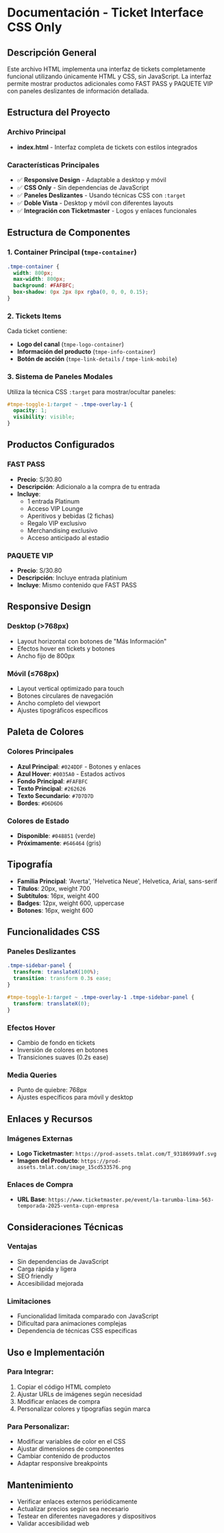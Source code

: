 # Documentación - Ticket Interface CSS Only

## Descripción General
Este archivo HTML implementa una interfaz de tickets completamente funcional utilizando únicamente HTML y CSS, sin JavaScript. La interfaz permite mostrar productos adicionales como FAST PASS y PAQUETE VIP con paneles deslizantes de información detallada.

## Estructura del Proyecto

### Archivo Principal
- **index.html** - Interfaz completa de tickets con estilos integrados

### Características Principales
- ✅ **Responsive Design** - Adaptable a desktop y móvil
- ✅ **CSS Only** - Sin dependencias de JavaScript
- ✅ **Paneles Deslizantes** - Usando técnicas CSS con `:target`
- ✅ **Doble Vista** - Desktop y móvil con diferentes layouts
- ✅ **Integración con Ticketmaster** - Logos y enlaces funcionales

## Estructura de Componentes

### 1. Container Principal (`tmpe-container`)
```css
.tmpe-container {
  width: 800px;
  max-width: 800px;
  background: #FAFBFC;
  box-shadow: 0px 2px 8px rgba(0, 0, 0, 0.15);
}
```

### 2. Tickets Items
Cada ticket contiene:
- **Logo del canal** (`tmpe-logo-container`)
- **Información del producto** (`tmpe-info-container`)
- **Botón de acción** (`tmpe-link-details` / `tmpe-link-mobile`)

### 3. Sistema de Paneles Modales
Utiliza la técnica CSS `:target` para mostrar/ocultar paneles:
```css
#tmpe-toggle-1:target ~ .tmpe-overlay-1 {
  opacity: 1;
  visibility: visible;
}
```

## Productos Configurados

### FAST PASS
- **Precio**: S/30.80
- **Descripción**: Adicionalo a la compra de tu entrada
- **Incluye**:
  - 1 entrada Platinum
  - Acceso VIP Lounge
  - Aperitivos y bebidas (2 fichas)
  - Regalo VIP exclusivo
  - Merchandising exclusivo
  - Acceso anticipado al estadio

### PAQUETE VIP
- **Precio**: S/30.80
- **Descripción**: Incluye entrada platinium
- **Incluye**: Mismo contenido que FAST PASS

## Responsive Design

### Desktop (>768px)
- Layout horizontal con botones de "Más Información"
- Efectos hover en tickets y botones
- Ancho fijo de 800px

### Móvil (≤768px)
- Layout vertical optimizado para touch
- Botones circulares de navegación
- Ancho completo del viewport
- Ajustes tipográficos específicos

## Paleta de Colores

### Colores Principales
- **Azul Principal**: `#024DDF` - Botones y enlaces
- **Azul Hover**: `#0035A0` - Estados activos
- **Fondo Principal**: `#FAFBFC`
- **Texto Principal**: `#262626`
- **Texto Secundario**: `#7D7D7D`
- **Bordes**: `#D6D6D6`

### Colores de Estado
- **Disponible**: `#048851` (verde)
- **Próximamente**: `#646464` (gris)

## Tipografía
- **Familia Principal**: 'Averta', 'Helvetica Neue', Helvetica, Arial, sans-serif
- **Títulos**: 20px, weight 700
- **Subtítulos**: 16px, weight 400
- **Badges**: 12px, weight 600, uppercase
- **Botones**: 16px, weight 600

## Funcionalidades CSS

### Paneles Deslizantes
```css
.tmpe-sidebar-panel {
  transform: translateX(100%);
  transition: transform 0.3s ease;
}

#tmpe-toggle-1:target ~ .tmpe-overlay-1 .tmpe-sidebar-panel {
  transform: translateX(0);
}
```

### Efectos Hover
- Cambio de fondo en tickets
- Inversión de colores en botones
- Transiciones suaves (0.2s ease)

### Media Queries
- Punto de quiebre: 768px
- Ajustes específicos para móvil y desktop

## Enlaces y Recursos

### Imágenes Externas
- **Logo Ticketmaster**: `https://prod-assets.tmlat.com/T_9318699a9f.svg`
- **Imagen del Producto**: `https://prod-assets.tmlat.com/image_15cd533576.png`

### Enlaces de Compra
- **URL Base**: `https://www.ticketmaster.pe/event/la-tarumba-lima-563-temporada-2025-venta-cupn-empresa`

## Consideraciones Técnicas

### Ventajas
- Sin dependencias de JavaScript
- Carga rápida y ligera
- SEO friendly
- Accesibilidad mejorada

### Limitaciones
- Funcionalidad limitada comparado con JavaScript
- Dificultad para animaciones complejas
- Dependencia de técnicas CSS específicas

## Uso e Implementación

### Para Integrar:
1. Copiar el código HTML completo
2. Ajustar URLs de imágenes según necesidad
3. Modificar enlaces de compra
4. Personalizar colores y tipografías según marca

### Para Personalizar:
- Modificar variables de color en el CSS
- Ajustar dimensiones de componentes
- Cambiar contenido de productos
- Adaptar responsive breakpoints

## Mantenimiento
- Verificar enlaces externos periódicamente
- Actualizar precios según sea necesario
- Testear en diferentes navegadores y dispositivos
- Validar accesibilidad web